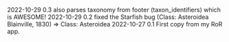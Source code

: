 2022-10-29 0.3 also parses taxonomy from footer (taxon_identifiers) which is AWESOME!
2022-10-29 0.2 fixed the Starfish bug (Class:	Asteroidea Blainville, 1830) => Class:	Asteroidea
2022-10-27 0.1 First copy from my RoR app.
